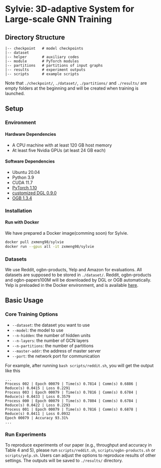 # Sylvie: 3D-adaptive System for Large-scale GNN Training

## Directory Structure

```
|-- checkpoint   # model checkpoints
|-- dataset
|-- helper       # auxiliary codes
|-- module       # PyTorch modules
|-- partitions   # partitions of input graphs
|-- results      # experiment outputs
|-- scripts      # example scripts
```

Note that `./checkpoint/`, `./dataset/`, `./partitions/` and `./results/` are empty folders at the beginning and will be created when training is launched.

## Setup

### Environment

#### Hardware Dependencies

- A CPU machine with at least 120 GB host memory 
- At least five Nvidia GPUs (at least 24 GB each)

#### Software Dependencies

- Ubuntu 20.04
- Python 3.9
- CUDA 11.7
- [PyTorch 1.10](https://github.com/pytorch/pytorch)
- [customized DGL 0.9.0](https://github.com/dmlc/dgl/tree/0.9.x)
- [OGB 1.3.4](https://ogb.stanford.edu/docs/home/)

### Installation

#### Run with Docker

We have prepared a Docker image(comming soon) for Sylvie.

```bash
docker pull zxmeng98/sylvie
docker run --gpus all -it zxmeng98/sylvie
```
<!-- 
#### Option 2: Install with Conda

Running the following command will install prerequisites from conda.

```bash
bash setup.sh
``` -->

### Datasets

We use Reddit, ogbn-products, Yelp and Amazon for evaluations. All datasets are supposed to be stored in `./dataset/`. Reddit, ogbn-products and ogbn-papers100M will be downloaded by DGL or OGB automatically. Yelp is preloaded in the Docker environment, and is available [here](https://drive.google.com/open?id=1zycmmDES39zVlbVCYs88JTJ1Wm5FbfLz).


## Basic Usage

### Core Training Options

- `--dataset`: the dataset you want to use
- `--model`: the model to use
- `--n-hidden`: the number of hidden units
- `--n-layers`: the number of GCN layers
- `--n-partitions`: the number of partitions
- `--master-addr`: the address of master server
- `--port`: the network port for communication

<!-- ### Reproduce experiments -->

<!-- Run `scripts/reddit.sh`, `scripts/ogbn-products.sh` and `scripts/yelp.sh` can reproduce Sylvie under the default settings.  -->


For example, after running `bash scripts/reddit.sh`, you will get the output like this

```
...
Process 002 | Epoch 00079 | Time(s) 0.7814 | Comm(s) 0.6886 | Reduce(s) 0.0415 | Loss 0.2291
Process 003 | Epoch 00079 | Time(s) 0.7816 | Comm(s) 0.6784 | Reduce(s) 0.0433 | Loss 0.3579
Process 000 | Epoch 00079 | Time(s) 0.7804 | Comm(s) 0.6784 | Reduce(s) 0.0422 | Loss 0.2293
Process 001 | Epoch 00079 | Time(s) 0.7816 | Comm(s) 0.6878 | Reduce(s) 0.0411 | Loss 0.0932
Epoch 00079 | Accuracy 93.31%
...
```

### Run Experiments

To reproduce experiments of our paper (e.g., throughput and accuracy in Table 4 and 5), please run `scripts/reddit.sh`,  `scripts/ogbn-products.sh` or  `scripts/yelp.sh`. Users can adjust the options to reproduce results of other settings. The outputs will be saved to `./results/` directory.

<!-- ### Run Customized Settings

You may adjust `--n-partitions` and `--sampling-rate` to reproduce the results of BNS-GCN under other settings. To verify the exact throughput or time breakdown of BNS-GCN, please add `--no-eval` argument to skip the evaluation step. You may also use the argument `--partition-method=random` to explore the performance of BNS-GCN with random partition.

### Run with Multiple Compute Nodes

Our code base also supports distributed GCN training with multiple compute nodes. To achieve this, you should specify `--master-addr`, `--node-rank` and `--parts-per-node` for each compute node. An example is provided in `scripts/reddit_multi_node.sh` where we train the Reddit graph over 4 compute nodes, each of which contains 10 GPUs, with 40 partitions in total. You should run the command on each node and specify the corresponding node rank. **Please turn on `--fix-seed` argument** so that all nodes initialize the same model weights.

If the compute nodes do not share storage, you should partition the graph in a single device first and manually distribute the partitions to other compute nodes. When run the training script, please enable `--skip-partition` argument. -->


